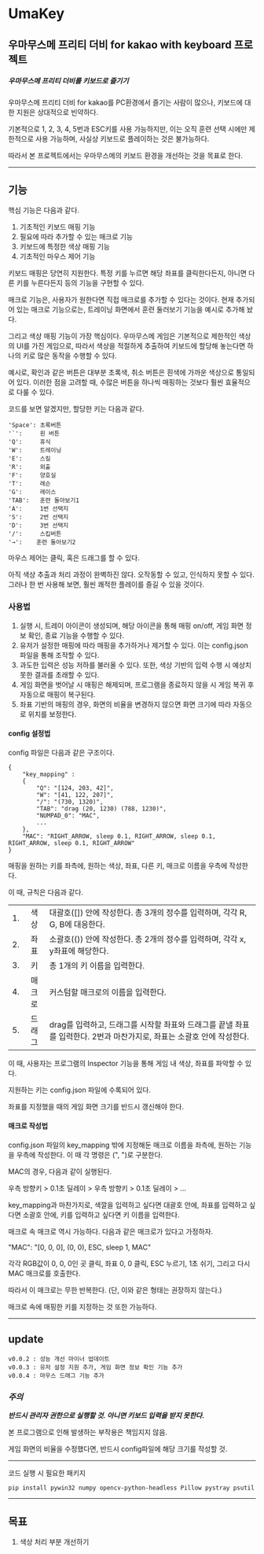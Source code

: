 # UmaKey

## 우마무스메 프리티 더비 for kakao with keyboard 프로젝트

##### 우마무스메 프리티 더비를 키보드로 즐기기

우마무스메 프리티 더비 for kakao를 PC환경에서 즐기는 사람이 많으나, 키보드에 대한 지원은 상대적으로 빈약하다.

기본적으로 1, 2, 3, 4, 5번과 ESC키를 사용 가능하지만, 이는 오직 훈련 선택 시에만 제한적으로 사용 가능하며, 사실상 키보드로 플레이하는 것은 불가능하다.

따라서 본 프로젝트에서는 우마무스메의 키보드 환경을 개선하는 것을 목표로 한다.

---

## 기능

핵심 기능은 다음과 같다.

1. 기초적인 키보드 매핑 기능
2. 필요에 따라 추가할 수 있는 매크로 기능
3. 키보드에 특정한 색상 매핑 기능
4. 기초적인 마우스 제어 기능

키보드 매핑은 당연히 지원한다. 특정 키를 누르면 해당 좌표를 클릭한다든지, 아니면 다른 키를 누른다든지 등의 기능을 구현할 수 있다.

매크로 기능은, 사용자가 원한다면 직접 매크로를 추가할 수 있다는 것이다. 현재 추가되어 있는 매크로 기능으로는, 트레이닝 화면에서 훈련 둘러보기 기능을 예시로 추가해 놨다.

그리고 색상 매핑 기능이 가장 핵심이다. 우마무스메 게임은 기본적으로 제한적인 색상의 UI를 가진 게임으로, 따라서 색상을 적절하게 추출하여 키보드에 할당해 놓는다면 하나의 키로 많은 동작을 수행할 수 있다.

예시로, 확인과 같은 버튼은 대부분 초록색, 취소 버튼은 흰색에 가까운 색상으로 통일되어 있다. 이러한 점을 고려할 때, 수많은 버튼을 하나씩 매핑하는 것보다 훨씬 효율적으로 다룰 수 있다. 

코드를 보면 알겠지만, 할당한 키는 다음과 같다.

    'Space': 초록버튼
    '`':     흰 버튼
    'Q':     휴식
    'W':     트레이닝
    'E':     스킬
    'R':     외출
    'F':     양호실
    'T':     레슨
    'G':     레이스
    'TAB':   훈련 돌아보기1
    'A':     1번 선택지
    'S':     2번 선택지
    'D':     3번 선택지
    '/':     스킵버튼
    '→':    훈련 돌아보기2

마우스 제어는 클릭, 혹은 드래그를 할 수 있다.

아직 색상 추출과 처리 과정이 완벽하진 않다. 오작동할 수 있고, 인식하지 못할 수 있다. 그러나 한 번 사용해 보면, 훨씬 쾌적한 플레이를 즐길 수 있을 것이다.

### 사용법

1. 실행 시, 트레이 아이콘이 생성되며, 해당 아이콘을 통해 매핑 on/off, 게임 화면 정보 확인, 종료 기능을 수행할 수 있다.
2. 유저가 설정한 매핑에 따라 매핑을 추가하거나 제거할 수 있다. 이는 config.json 파일을 통해 조작할 수 있다.
3. 과도한 입력은 성능 저하를 불러올 수 있다. 또한, 색상 기반의 입력 수행 시 예상치 못한 결과를 초래할 수 있다.
4. 게임 화면을 벗어날 시 매핑은 해제되며, 프로그램을 종료하지 않을 시 게임 복귀 후 자동으로 매핑이 복구된다.
5. 좌표 기반의 매핑의 경우, 화면의 비율을 변경하지 않으면 화면 크기에 따라 자동으로 위치를 보정한다.

#### config 설정법

config 파일은 다음과 같은 구조이다.

```
{
    "key_mapping" : 
    {
        "Q": "[124, 203, 42]",
        "W": "[41, 122, 207]",
        "/": "(730, 1320)",
        "TAB": "drag (20, 1230) (788, 1230)",
        "NUMPAD_0": "MAC",
        ...
    },
    "MAC": "RIGHT_ARROW, sleep 0.1, RIGHT_ARROW, sleep 0.1, RIGHT_ARROW, sleep 0.1, RIGHT_ARROW"
}
```

매핑을 원하는 키를 좌측에, 원하는 색상, 좌표, 다른 키, 매크로 이름을 우측에 작성한다.

이 때, 규칙은 다음과 같다.

||||
|---|:---:|:---|
|1.|색상|대괄호([]) 안에 작성한다. 총 3개의 정수를 입력하며, 각각 R, G, B에 대응한다.|
|2.|좌표|소괄호(()) 안에 작성한다. 총 2개의 정수를 입력하며, 각각 x, y좌표에 해당한다.|
|3.|키|총 1개의 키 이름을 입력한다.|
|4.|매크로|커스텀할 매크로의 이름을 입력한다.|
|5.|드래그|drag를 입력하고, 드래그를 시작할 좌표와 드래그를 끝낼 좌표를 입력한다. 2번과 마찬가지로, 좌표는 소괄호 안에 작성한다.| 

이 때, 사용자는 프로그램의 Inspector 기능을 통해 게임 내 색상, 좌표를 파악할 수 있다.

지원하는 키는 config.json 파일에 수록되어 있다.

좌표를 지정했을 때의 게임 화면 크기를 반드시 갱신해야 한다.

#### 매크로 작성법

config.json 파일의 key_mapping 밖에 지정해둔 매크로 이름을 좌측에, 원하는 기능을 우측에 작성한다. 이 때 각 명령은 (", ")로 구분한다.

MAC의 경우, 다음과 같이 실행된다.

우측 방향키 > 0.1초 딜레이 > 우측 방향키 > 0.1초 딜레이 > ...

key_mapping과 마찬가지로, 색깔을 입력하고 싶다면 대괄호 안에, 좌표를 입력하고 싶다면 소괄호 안에, 키를 입력하고 싶다면 키 이름을 입력한다.

매크로 속 매크로 역시 가능하다. 다음과 같은 매크로가 있다고 가정하자.

"MAC": "[0, 0, 0], (0, 0), ESC, sleep 1, MAC"

각각 RGB값이 0, 0, 0인 곳 클릭, 좌표 0, 0 클릭, ESC 누르기, 1초 쉬기, 그리고 다시 MAC 매크로를 호출한다. 

따라서 이 매크로는 무한 반복한다. (단, 이와 같은 형태는 권장하지 않는다.)

매크로 속에 매핑한 키를 지정하는 것 또한 가능하다.

---

## update

    v0.0.2 : 성능 개선 마이너 업데이트
    v0.0.3 : 유저 설정 지원 추가, 게임 화면 정보 확인 기능 추가
    v0.0.4 : 마우스 드래그 기능 추가

    

### ***주의***

***반드시 관리자 권한으로 실행할 것. 아니면 키보드 입력을 받지 못한다.***

본 프로그램으로 인해 발생하는 부작용은 책임지지 않음.

게임 화면의 비율을 수정했다면, 반드시 config파일에 해당 크기를 작성할 것.

---

코드 실행 시 필요한 패키지

```
pip install pywin32 numpy opencv-python-headless Pillow pystray psutil
```

---

## 목표

1. 색상 처리 부분 개선하기
